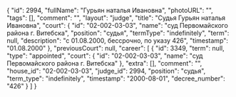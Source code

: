 {
    "id": 2994,
    "fullName": "Гурьян наталья Ивановна",
    "photoURL": "",
    "tags": [],
    "comment": "",
    "layout": "judge",
    "title": "Судья Гурьян наталья Ивановна",
    "court": {
        "id": "02-002-03-03",
        "name": "суд Первомайского района г. Витебска",
        "position": "судья",
        "termType": "indefinitely",
        "term": null,
        "description": "c 01.08.2000, бессрочно, по указу 426",
        "timestamp": "01.08.2000"
    },
    "previousCourt": null,
    "career": [
        {
            "id": 3349,
            "term": null,
            "type": "appointed",
            "court": {
                "id": "02-002-03-03",
                "name": "суд Первомайского района г. Витебска"
            },
            "extra": [],
            "comment": "",
            "house_id": "02-002-03-03",
            "judge_id": 2994,
            "position": "судья",
            "term_type": "indefinitely",
            "timestamp": "2000-08-01",
            "decree_number": "426"
        }
    ]
}